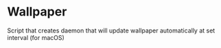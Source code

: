 # Wallpaper
Script that creates daemon that will update wallpaper automatically at set interval (for macOS)
